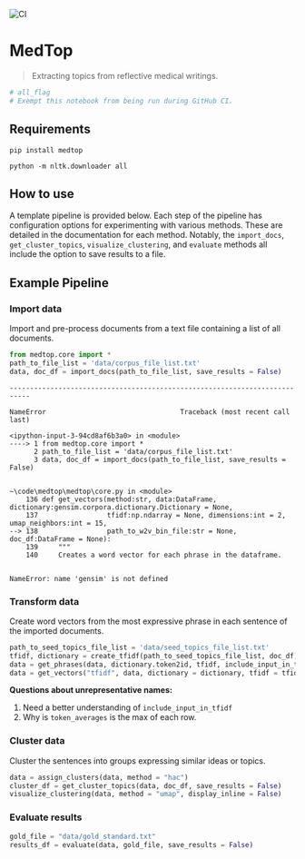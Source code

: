 ![CI](https://github.com/cctrbic/medtop/workflows/CI/badge.svg)
# MedTop
> Extracting topics from reflective medical writings.  


```python
# all_flag
# Exempt this notebook from being run during GitHub CI.
```

## Requirements
`pip install medtop`  

`python -m nltk.downloader all`

## How to use

A template pipeline is provided below. Each step of the pipeline has configuration options for experimenting with various methods. These are detailed in the documentation for each method. Notably, the `import_docs`, `get_cluster_topics`, `visualize_clustering`, and `evaluate` methods all include the option to save results to a file.

## Example Pipeline
### Import data
Import and pre-process documents from a text file containing a list of all documents.

```python
from medtop.core import *
path_to_file_list = 'data/corpus_file_list.txt'
data, doc_df = import_docs(path_to_file_list, save_results = False)
```


    ---------------------------------------------------------------------------

    NameError                                 Traceback (most recent call last)

    <ipython-input-3-94cd8af6b3a0> in <module>
    ----> 1 from medtop.core import *
          2 path_to_file_list = 'data/corpus_file_list.txt'
          3 data, doc_df = import_docs(path_to_file_list, save_results = False)
    

    ~\code\medtop\medtop\core.py in <module>
        136 def get_vectors(method:str, data:DataFrame, dictionary:gensim.corpora.dictionary.Dictionary = None,
        137                 tfidf:np.ndarray = None, dimensions:int = 2, umap_neighbors:int = 15,
    --> 138                 path_to_w2v_bin_file:str = None, doc_df:DataFrame = None):
        139     """
        140     Creates a word vector for each phrase in the dataframe.
    

    NameError: name 'gensim' is not defined


### Transform data
Create word vectors from the most expressive phrase in each sentence of the imported documents.

```python
path_to_seed_topics_file_list = 'data/seed_topics_file_list.txt'
tfidf, dictionary = create_tfidf(path_to_seed_topics_file_list, doc_df)
data = get_phrases(data, dictionary.token2id, tfidf, include_input_in_tfidf = False)
data = get_vectors("tfidf", data, dictionary = dictionary, tfidf = tfidf)
```

**Questions about unrepresentative names:**   
  1) Need a better understanding of `include_input_in_tfidf`  
  2) Why is `token_averages` is the max of each row.

### Cluster data
Cluster the sentences into groups expressing similar ideas or topics.

```python
data = assign_clusters(data, method = "hac")
cluster_df = get_cluster_topics(data, doc_df, save_results = False)
visualize_clustering(data, method = "umap", display_inline = False)
```

### Evaluate results

```python
gold_file = "data/gold_standard.txt"
results_df = evaluate(data, gold_file, save_results = False)
```
